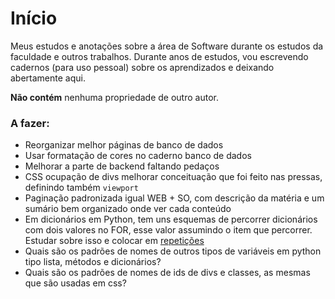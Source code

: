 # Início

Meus estudos e anotações sobre a área de Software durante os estudos da faculdade e outros trabalhos. Durante anos de estudos, vou escrevendo cadernos (para uso pessoal) sobre os aprendizados e deixando abertamente aqui.

**Não contém** nenhuma propriedade de outro autor.

### A fazer:

* Reorganizar melhor páginas de banco de dados
* Usar formatação de cores no caderno banco de dados
* Melhorar a parte de backend faltando pedaços
* CSS ocupação de divs melhorar conceituação que foi feito nas pressas, definindo também `viewport`
* Paginação padronizada igual WEB + SO, com descrição da matéria e um sumário bem organizado onde ver cada conteúdo
* Em dicionários em Python, tem uns esquemas de percorrer dicionários com dois valores no FOR, esse valor assumindo o item que percorrer. Estudar sobre isso e colocar em [repetições](semestre-1/algoritmos-de-programacao/pratico/repeticoes.md)
* Quais são os padrões de nomes de outros tipos de variáveis em python tipo lista, métodos e dicionários?
* Quais são os padrões de nomes de ids de divs e classes, as mesmas que são usadas em css?
